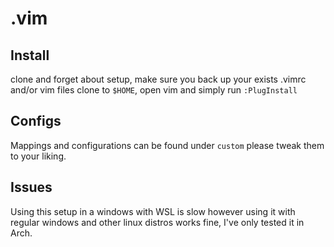 # .vim

## Install 
clone and forget about setup,
make sure you back up your exists .vimrc and/or vim files
clone to `$HOME`, open vim and simply run `:PlugInstall`

## Configs
Mappings and configurations can be found under `custom` please tweak them to your liking.

## Issues
Using this setup in a windows with WSL is slow however using it with 
regular windows and other linux distros works fine, I've only tested it in Arch.
